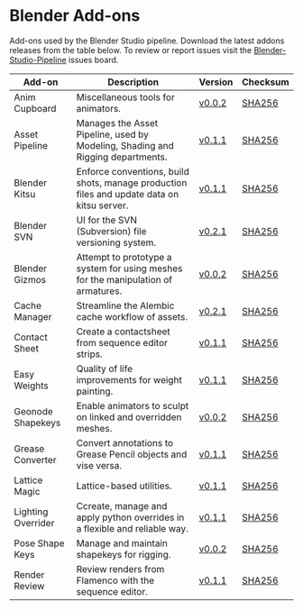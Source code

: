 # Blender Add-ons

Add-ons used by the Blender Studio pipeline. Download the latest addons releases from the table below. To review or report issues visit the [Blender-Studio-Pipeline](https://projects.blender.org/studio/blender-studio-pipeline/issues) issues board.


| Add-on | Description | Version | Checksum |
|---|---|---|---|
|Anim Cupboard |Miscellaneous tools for animators. | [v0.0.2](../download/anim_cupboard/anim_cupboard-0.0.2.zip) |[SHA256](../download/anim_cupboard/anim_cupboard-0.0.2.sha256)|
|Asset Pipeline |Manages the Asset Pipeline, used by Modeling, Shading and Rigging departments. |[v0.1.1](../download/asset_pipeline/asset_pipeline-0.1.1.zip) |[SHA256](../download/asset_pipeline/asset_pipeline-0.1.1.sha256)|
|Blender Kitsu|Enforce conventions, build shots, manage production files and update data on kitsu server. |[v0.1.1](../download/blender_kitsu/blender_kitsu-0.1.1.zip) |[SHA256](../download/blender_kitsu/blender_kitsu-0.1.1.sha256)|
|Blender SVN |UI for the SVN (Subversion) file versioning system.  | [v0.2.1](../download/blender_svn/blender_svn-0.2.1.zip) |[SHA256](../download/blender_svn/blender_svn-0.2.1.sha256)|
|Blender Gizmos|Attempt to prototype a system for using meshes for the manipulation of armatures.  |[v0.0.2](../download/bone_gizmos/bone_gizmos-0.0.2.zip) |[SHA256](../download/bone_gizmos/bone_gizmos-0.0.2.sha256)|
|Cache Manager |Streamline the Alembic cache workflow of assets. |[v0.2.1](../download/cache_manager/cache_manager-0.1.1.zip) |[SHA256](../download/cache_manager/cache_manager-0.1.1.sha256)|
|Contact Sheet |Create a contactsheet from sequence editor strips.  | [v0.1.1](../download/contactsheet/contact_sheet-0.1.1.zip) |[SHA256](../download/contactsheet/contact_sheet-0.1.1.sha256)|
|Easy Weights |Quality of life improvements for weight painting.  |[v0.1.1](../download/easy_wights/easy_wights-0.1.1.zip) |[SHA256](../download/easy_wights/easy_wights-0.1.1.sha256)|
|Geonode Shapekeys |Enable animators to sculpt on linked and overridden meshes.  | [v0.0.2](../download/geonode_shapekeys/geonode_shapekeys-0.0.2.zip) |[SHA256](../download/geonode_shapekeys/geonode_shapekeys-0.0.2.sha256)|
|Grease Converter |Convert annotations to Grease Pencil objects and vise versa.  |[v0.1.1](../download/grease_converter/grease_converter-0.1.1.zip) |[SHA256](../download/grease_converter/grease_converter-0.1.1.sha256)|
|Lattice Magic |Lattice-based utilities.  |[v0.1.1](../download/lattice_magic/lattice_magic-0.1.1.zip) |[SHA256](../download/lattice_magic/lattice_magic-0.1.1.sha256)|
|Lighting Overrider |Ccreate, manage and apply python overrides in a flexible and reliable way.  | [v0.1.1](../download/lighting_overrider/lighting_overrider-0.1.1.zip) |[SHA256](download/lighting_overrider/lighting_overrider-0.1.1.sha256)|
|Pose Shape Keys|Manage and maintain shapekeys for rigging.  |[v0.0.2](../download/pose_shape_keys/pose_shape_keys-0.0.2.zip) |[SHA256](../download/pose_shape_keys/pose_shape_keys-0.0.2.sha256)|
|Render Review |Review renders from Flamenco with the sequence editor.  |[v0.1.1](../download/render_review/render_review-0.1.1.zip) |[SHA256](../download/render_review/render_review-0.1.1.sha256)|